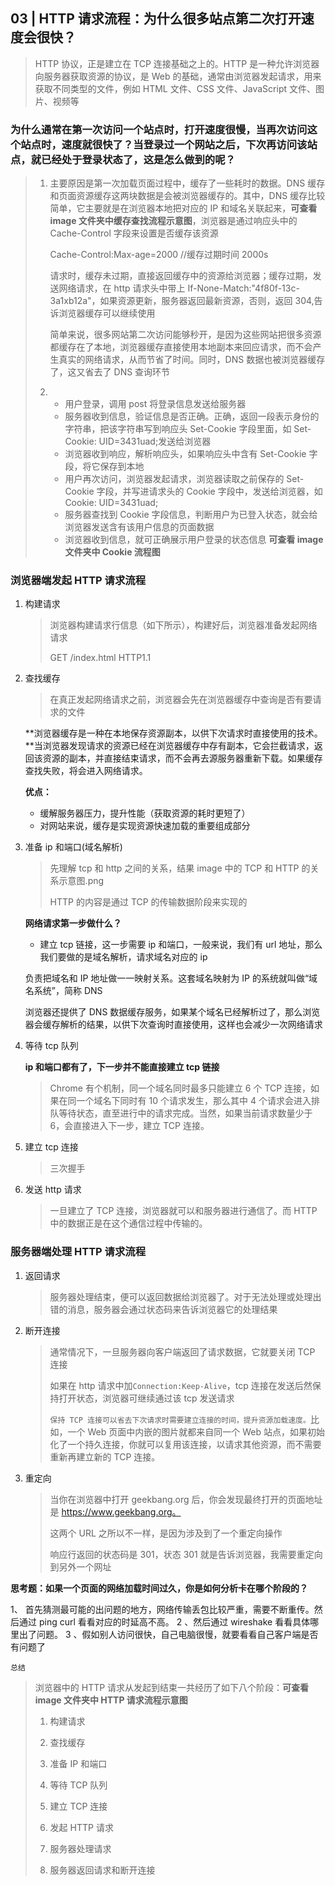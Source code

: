## 03 | HTTP 请求流程：为什么很多站点第二次打开速度会很快？

> HTTP 协议，正是建立在 TCP 连接基础之上的。HTTP 是一种允许浏览器向服务器获取资源的协议，是 Web 的基础，通常由浏览器发起请求，用来获取不同类型的文件，例如 HTML 文件、CSS 文件、JavaScript 文件、图片、视频等

### 为什么通常在第一次访问一个站点时，打开速度很慢，当再次访问这个站点时，速度就很快了？当登录过一个网站之后，下次再访问该站点，就已经处于登录状态了，这是怎么做到的呢？

> 1. 主要原因是第一次加载页面过程中，缓存了一些耗时的数据。DNS 缓存和页面资源缓存这两块数据是会被浏览器缓存的。其中，DNS 缓存比较简单，它主要就是在浏览器本地把对应的 IP 和域名关联起来，**可查看 image 文件夹中缓存查找流程示意图**，浏览器是通过响应头中的 Cache-Control 字段来设置是否缓存该资源
>
>    Cache-Control:Max-age=2000 //缓存过期时间 2000s
>
>    请求时，缓存未过期，直接返回缓存中的资源给浏览器；缓存过期，发送网络请求，在 http 请求头中带上 If-None-Match:"4f80f-13c-3a1xb12a"，如果资源更新，服务器返回最新资源，否则，返回 304,告诉浏览器缓存可以继续使用
>
>    简单来说，很多网站第二次访问能够秒开，是因为这些网站把很多资源都缓存在了本地，浏览器缓存直接使用本地副本来回应请求，而不会产生真实的网络请求，从而节省了时间。同时，DNS 数据也被浏览器缓存了，这又省去了 DNS 查询环节
>
> 2. - 用户登录，调用 post 将登录信息发送给服务器
>    - 服务器收到信息，验证信息是否正确。正确，返回一段表示身份的字符串，把该字符串写到响应头 Set-Cookie 字段里面，如 Set-Cookie: UID=3431uad;发送给浏览器
>    - 浏览器收到响应，解析响应头，如果响应头中含有 Set-Cookie 字段，将它保存到本地
>    - 用户再次访问，浏览器发起请求，浏览器读取之前保存的 Set-Cookie 字段，并写进请求头的 Cookie 字段中，发送给浏览器，如 Cookie: UID=3431uad;
>    - 服务器查找到 Cookie 字段信息，判断用户为已登入状态，就会给浏览器发送含有该用户信息的页面数据
>    - 浏览器收到信息，就可正确展示用户登录的状态信息 **可查看 image 文件夹中 Cookie 流程图**

### 浏览器端发起 HTTP 请求流程

1. 构建请求

   > 浏览器构建请求行信息（如下所示），构建好后，浏览器准备发起网络请求
   >
   > GET /index.html HTTP1.1

2. 查找缓存
   
   > 在真正发起网络请求之前，浏览器会先在浏览器缓存中查询是否有要请求的文件
   
   **浏览器缓存是一种在本地保存资源副本，以供下次请求时直接使用的技术。**当浏览器发现请求的资源已经在浏览器缓存中存有副本，它会拦截请求，返回该资源的副本，并直接结束请求，而不会再去源服务器重新下载。如果缓存查找失败，将会进入网络请求。
   
   **优点：**
   
   - 缓解服务器压力，提升性能（获取资源的耗时更短了）
   - 对网站来说，缓存是实现资源快速加载的重要组成部分
   
3. 准备 ip 和端口(域名解析)

   > 先理解 tcp 和 http 之间的关系，结果 image 中的 TCP 和 HTTP 的关系示意图.png
   >
   > HTTP 的内容是通过 TCP 的传输数据阶段来实现的

   **网络请求第一步做什么？**

   - 建立 tcp 链接，这一步需要 ip 和端口，一般来说，我们有 url 地址，那么我们要做的是域名解析，请求域名对应的 ip

   负责把域名和 IP 地址做一一映射关系。这套域名映射为 IP 的系统就叫做“域名系统”，简称 DNS

   浏览器还提供了 DNS 数据缓存服务，如果某个域名已经解析过了，那么浏览器会缓存解析的结果，以供下次查询时直接使用，这样也会减少一次网络请求

4. 等待 tcp 队列

   **ip 和端口都有了，下一步并不能直接建立 tcp 链接**

   > Chrome 有个机制，同一个域名同时最多只能建立 6 个 TCP 连接，如果在同一个域名下同时有 10 个请求发生，那么其中 4 个请求会进入排队等待状态，直至进行中的请求完成。当然，如果当前请求数量少于 6，会直接进入下一步，建立 TCP 连接。

5. 建立 tcp 连接

   > 三次握手

6. 发送 http 请求

   > 一旦建立了 TCP 连接，浏览器就可以和服务器进行通信了。而 HTTP 中的数据正是在这个通信过程中传输的。

### 服务器端处理 HTTP 请求流程

1. 返回请求

   > 服务器处理结束，便可以返回数据给浏览器了。对于无法处理或处理出错的消息，服务器会通过状态码来告诉浏览器它的处理结果

2. 断开连接

   > 通常情况下，一旦服务器向客户端返回了请求数据，它就要关闭 TCP 连接
   >
   > 如果在 http 请求中加`Connection:Keep-Alive`，tcp 连接在发送后然保持打开状态，浏览器可继续通过该 tcp 发送请求
   >
   > `保持 TCP 连接可以省去下次请求时需要建立连接的时间，提升资源加载速度。`比如，一个 Web 页面中内嵌的图片就都来自同一个 Web 站点，如果初始化了一个持久连接，你就可以复用该连接，以请求其他资源，而不需要重新再建立新的 TCP 连接。

3. 重定向

   > 当你在浏览器中打开 geekbang.org 后，你会发现最终打开的页面地址是 https://www.geekbang.org。
   >
   > 这两个 URL 之所以不一样，是因为涉及到了一个重定向操作
   >
   > 响应行返回的状态码是 301，状态 301 就是告诉浏览器，我需要重定向到另外一个网址

**思考题：如果一个页面的网络加载时间过久，你是如何分析卡在哪个阶段的？**

1、 首先猜测最可能的出问题的地方，网络传输丢包比较严重，需要不断重传。然后通过 ping curl 看看对应的时延高不高。
2 、然后通过 wireshake 看看具体哪里出了问题。
3 、假如别人访问很快，自己电脑很慢，就要看看自己客户端是否有问题了

`总结`

> 浏览器中的 HTTP 请求从发起到结束一共经历了如下八个阶段：**可查看 image 文件夹中 HTTP 请求流程示意图**
>
> 1. 构建请求
>
> 2. 查找缓存
>
> 3. 准备 IP 和端口
>
> 4. 等待 TCP 队列
> 5. 建立 TCP 连接
> 6. 发起 HTTP 请求
> 7. 服务器处理请求
> 8. 服务器返回请求和断开连接
